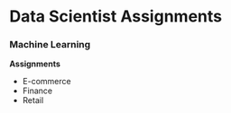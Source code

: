 <h1>Data Scientist Assignments </h1>


<h3>Machine Learning</h3>
 <b>Assignments</b><br>
     <ul>
            <li>E-commerce</li>
            <li>Finance</li>
            <li>Retail</li>
    </ul>
